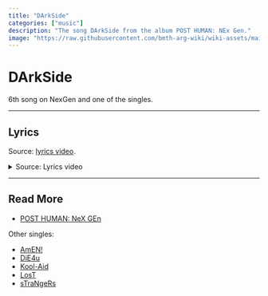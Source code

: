 ```yaml
---
title: "DArkSide"
categories: ["music"]
description: "The song DArkSide from the album POST HUMAN: NEx Gen."
image: "https://raw.githubusercontent.com/bmth-arg-wiki/wiki-assets/main/music/ph2/album_cover_300.png"
---
```

# DArkSide

6th song on NexGen and one of the singles.

***

## Lyrics

Source: [lyrics video](https://www.youtube.com/watch?v=3Nt37RGbVjo).

<details class="lyrics">
<summary>Source: Lyrics video</summary>

> Sinking under
> Think my angels fallen
> Safe place, plundered
> Bastards kicked the doors in
> I picked the stitches
> Now I can’t stop bleeding
> Three in the morning I ain’t slept all weekend
> Six feet in the dirt, still breathing
> Don’t give a fuck if my heart stops beating
>
> Hey, I’m begging you to stay
> My darkside won today
> My heart keeps breaking
> Over and over
> Hey, don’t let me out your sight
> Can’t trust myself tonight
> My heart keeps breaking
> Can you talk me off the ledge again?
>
> Something haunts me
> Footsteps in the basement
> Out of body
> But there’s no escaping
> I picked the stitches
> Now I can’t stop bleeding
> Three in the morning, I ain’t slept all weekend
> Six feet in the dirt, still breathing
> Don’t give a fuck if my heart stops beating
>
> Hey, I’m begging you to stay
> My darkside won today
> My heart keeps breaking over and over
> Hey, don’t let me out your sight
> Can’t trust myself tonight
> My heart keeps breaking, can you talk me off the ledge again?
>
> Somethings in the way
> Don’t know what I can say
> Memories are haunting me
> A sickness taking over
> So bury me alive
> There’s nowhere left to hide
> And say goodbye
> Cos maybe I
> Maybe I will miss me when I’m gone
>
> Hey, I’m begging you to stay
> My darkside won today
> My heart keeps breaking over and over
> Hey, don’t let me out your sight
> Can’t trust myself tonight
> My heart keeps breaking, can you talk me off the ledge again?
>
> Can’t trust myself tonight
> Can’t trust myself tonight
> Can’t trust myself
> Can you talk me off the ledge again?

</details>

***

## Read More

- [POST HUMAN: NeX GEn](ph-nex-gen)

Other singles:

- [AmEN!](song-amen)
- [DiE4u](song-die4u)
- [Kool-Aid](song-koolaid)
- [LosT](song-lost)
- [sTraNgeRs](song-strangers)